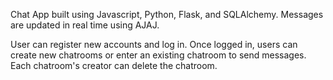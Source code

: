 Chat App built using Javascript, Python, Flask, and SQLAlchemy. Messages are updated in real time using AJAJ.

User can register new accounts and log in. Once logged in, users can create new chatrooms or enter an existing chatroom to send messages. Each chatroom's creator can delete the chatroom.
